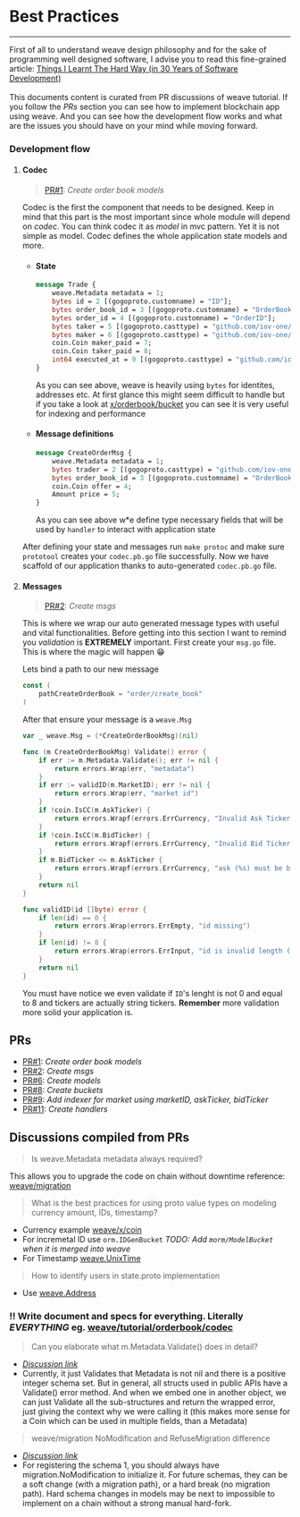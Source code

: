 # Best Practices
---

First of all to understand weave design philosophy and for the sake of programming well designed software, I advise you to read this fine-grained article:
[Things I Learnt The Hard Way (in 30 Years of Software Development)](https://blog.juliobiason.net/thoughts/things-i-learnt-the-hard-way/) \
\
This documents content is curated from PR discussions of weave tutorial. If you follow the *PRs* section you can see how to implement blockchain app using weave.
And you can see how the development flow works and what are the issues you should have on your mind while moving forward.

### Development flow
1. #### Codec
    > [PR#1](https://github.com/iov-one/tutorial/pull/1): _Create order book models_

    Codec is the first the component that needs to be designed. Keep in mind that this part is the most important since whole module will depend on *codec*. You can think codec it as *model* in mvc pattern. Yet it is not simple as model. Codec defines the whole application state models and more.

    - #### State
        ```protobuf
        message Trade {
            weave.Metadata metadata = 1;
            bytes id = 2 [(gogoproto.customname) = "ID"];
            bytes order_book_id = 3 [(gogoproto.customname) = "OrderBookID"];
            bytes order_id = 4 [(gogoproto.customname) = "OrderID"];
            bytes taker = 5 [(gogoproto.casttype) = "github.com/iov-one/weave.Address"];
            bytes maker = 6 [(gogoproto.casttype) = "github.com/iov-one/weave.Address"];
            coin.Coin maker_paid = 7;
            coin.Coin taker_paid = 8;
            int64 executed_at = 9 [(gogoproto.casttype) = "github.com/iov-one/weave.UnixTime"];
        }
        ```

        As you can see above, weave is heavily using `bytes` for identites, addresses etc. At first glance this might seem difficult to handle but if you take a look at [x/orderbook/bucket](https://github.com/iov-one/tutorial/blob/master/x/orderbook/bucket.go#L125) you can see it is very useful for indexing and performance

    - #### Message definitions
        ```protobuf
        message CreateOrderMsg {
            weave.Metadata metadata = 1;
            bytes trader = 2 [(gogoproto.casttype) = "github.com/iov-one/weave.Address"];
            bytes order_book_id = 3 [(gogoproto.customname) = "OrderBookID"];
            coin.Coin offer = 4;
            Amount price = 5;
        }
        ```

        As you can see above w*e define type necessary fields that will be used by `handler` to interact with application state

    After defining your state and messages run `make protoc` and make sure `prototool` creates your `codec.pb.go` file successfully.
    Now we have scaffold of our application thanks to auto-generated `codec.pb.go` file.

2. #### Messages
    > [PR#2](https://github.com/iov-one/tutorial/pull/2): _Create msgs_
    
    This is where we wrap our auto generated message types with useful and vital functionalities. Before getting into this section I want to remind you *validation* is **EXTREMELY**  important. First create your `msg.go` file. This is where the magic will happen :grin:

    Lets bind a path to our new message

    ```go
    const (
	    pathCreateOrderBook = "order/create_book"
    )
    ```

    After that ensure your message is a `weave.Msg`

    ```go
    var _ weave.Msg = (*CreateOrderBookMsg)(nil)
    ```

    ```go
    func (m CreateOrderBookMsg) Validate() error {
	    if err := m.Metadata.Validate(); err != nil {
		    return errors.Wrap(err, "metadata")
	    }
	    if err := validID(m.MarketID); err != nil {
		    return errors.Wrap(err, "market id")
	    }
	    if !coin.IsCC(m.AskTicker) {
		    return errors.Wrapf(errors.ErrCurrency, "Invalid Ask Ticker: %s", m.AskTicker)
	    }
	    if !coin.IsCC(m.BidTicker) {
		    return errors.Wrapf(errors.ErrCurrency, "Invalid Bid Ticker: %s", m.BidTicker)
	    }
	    if m.BidTicker <= m.AskTicker {
		    return errors.Wrapf(errors.ErrCurrency, "ask (%s) must be before bid (%s)", m.AskTicker, m.BidTicker)
	    }
	    return nil
    }
    ```

    ```go
    func validID(id []byte) error {
	    if len(id) == 0 {
		    return errors.Wrap(errors.ErrEmpty, "id missing")
	    }
	    if len(id) != 8 {
		    return errors.Wrap(errors.ErrInput, "id is invalid length (expect 8 bytes)")
	    }
	    return nil
    }
    ```

    You must have notice we even validate if ```ID```'s lenght is not 0 and equal to 8 and tickers are actually string tickers. **Remember** more validation more solid your application is.

## PRs
 - [PR#1](https://github.com/iov-one/tutorial/pull/1): _Create order book models_
 - [PR#2](https://github.com/iov-one/tutorial/pull/2): _Create msgs_
 - [PR#6](https://github.com/iov-one/tutorial/pull/6): _Create models_
 - [PR#8](https://github.com/iov-one/tutorial/pull/8): _Create buckets_
 - [PR#9](https://github.com/iov-one/tutorial/pull/9): _Add indexer for market using marketID, askTicker, bidTicker_
 - [PR#11](https://github.com/iov-one/tutorial/pull/10): _Create handlers_

## Discussions compiled from PRs
> Is weave.Metadata metadata always required?

This allows you to upgrade the code on chain without downtime
reference: [weave/migration](https://github.com/iov-one/weave/tree/master/migration/doc.go)

> What is the best practices for using proto value types on modeling currency amount, IDs, timestamp?  

 - Currency example [weave/x/coin](https://github.com/iov-one/weave/tree/master/coin)
 - For incremetal ID use `orm.IDGenBucket` _TODO: Add ```morm/ModelBucket``` when it is merged into weave_
 - For Timestamp [weave.UnixTime](https://github.com/iov-one/weave/blob/master/time.go)
  
> How to identify users in state.proto implementation

 - Use [weave.Address](https://github.com/iov-one/weave/blob/master/x/aswap/codec.proto)

### !! **Write document and specs for everything. Literally *EVERYTHING*** eg. [weave/tutorial/orderbook/codec](https://github.com/iov-one/tutorial/blob/master/x/orderbook/codec.proto) 

> Can you elaborate what m.Metadata.Validate() does in detail?
 - _[Discussion link](https://github.com/iov-one/tutorial/pull/2#discussion_r289601156)_
 - Currently, it just Validates that Metadata is not nil and there is a positive integer schema set. But in general, all structs used in public APIs have a Validate() error method. And when we embed one in another object, we can just Validate all the sub-structures and return the wrapped error, just giving the context why we were calling it (this makes more sense for a Coin which can be used in multiple fields, than a Metadata) 

> weave/migration NoModification and RefuseMigration difference
 - _[Discussion link](https://github.com/iov-one/tutorial/pull/2#discussion_r289602376)_
 - For registering the schema 1, you should always have migration.NoModification to initialize it. For future schemas, they can be a soft change (with a migration path), or a hard break (no migration path). Hard schema changes in models may be next to impossible to implement on a chain without a strong manual hard-fork.